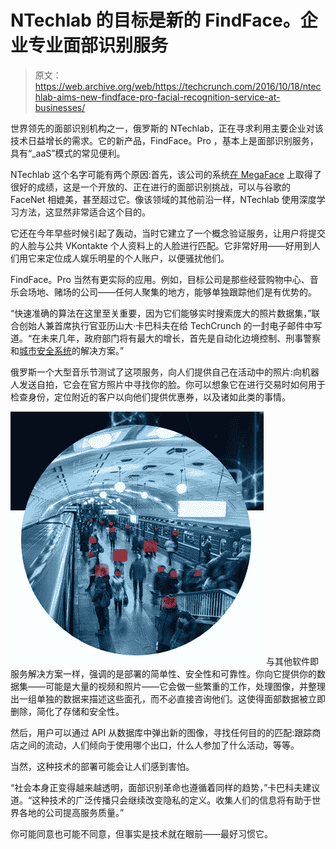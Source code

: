 # NTechlab 的目标是新的 FindFace。企业专业面部识别服务

> 原文：<https://web.archive.org/web/https://techcrunch.com/2016/10/18/ntechlab-aims-new-findface-pro-facial-recognition-service-at-businesses/>

世界领先的面部识别机构之一，俄罗斯的 NTechlab，正在寻求利用主要企业对该技术日益增长的需求。它的新产品，FindFace。Pro ，基本上是面部识别服务，具有“_aaS”模式的常见便利。

NTechlab 这个名字可能有两个原因:首先，该公司的系统[在 MegaFace](https://web.archive.org/web/20230323065131/https://techcrunch.com/2016/06/23/facial-recognition-systems-stumble-when-confronted-with-million-face-database/) 上取得了很好的成绩，这是一个开放的、正在进行的面部识别挑战，可以与谷歌的 FaceNet 相媲美，甚至超过它。像该领域的其他前沿一样，NTechlab 使用深度学习方法，这显然非常适合这个目的。

它还在今年早些时候引起了轰动，当时它建立了一个概念验证服务，让用户将提交的人脸与公共 VKontakte 个人资料上的人脸进行匹配。它非常好用——好用到人们用它来定位成人娱乐明星的个人账户，以便骚扰他们。

FindFace。Pro 当然有更实际的应用。例如，目标公司是那些经营购物中心、音乐会场地、赌场的公司——任何人聚集的地方，能够单独跟踪他们是有优势的。

“快速准确的算法在这里至关重要，因为它们能够实时搜索庞大的照片数据集，”联合创始人兼首席执行官亚历山大·卡巴科夫在给 TechCrunch 的一封电子邮件中写道。“在未来几年，政府部门将有最大的增长，首先是自动化边境控制、刑事警察和[城市安全系统](https://web.archive.org/web/20230323065131/https://techcrunch.com/2016/10/07/nyc/)的解决方案。”

俄罗斯一个大型音乐节测试了这项服务，向人们提供自己在活动中的照片:向机器人发送自拍，它会在官方照片中寻找你的脸。你可以想象它在进行交易时如何用于检查身份，定位附近的客户以向他们提供优惠券，以及诸如此类的事情。

[![face_boxes](img/e6cf480d889d7cc235afc075ce6ac3b7.png)](https://web.archive.org/web/20230323065131/https://techcrunch.com/wp-content/uploads/2016/10/face_boxes.jpg) 与其他软件即服务解决方案一样，强调的是部署的简单性、安全性和可靠性。你向它提供你的数据集——可能是大量的视频和照片——它会做一些繁重的工作，处理图像，并整理出一组单独的数据来描述这些面孔，而不必直接咨询他们。这使得面部数据被立即删除，简化了存储和安全性。

然后，用户可以通过 API 从数据库中弹出新的图像，寻找任何目的的匹配:跟踪商店之间的流动，人们倾向于使用哪个出口，什么人参加了什么活动，等等。

当然，这种技术的部署可能会让人们感到害怕。

“社会本身正变得越来越透明，面部识别革命也遵循着同样的趋势，”卡巴科夫建议道。“这种技术的广泛传播只会继续改变隐私的定义。收集人们的信息将有助于世界各地的公司提高服务质量。”

你可能同意也可能不同意，但事实是技术就在眼前——最好习惯它。
